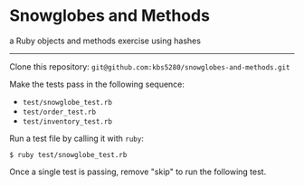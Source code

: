 # Snowglobes and Methods
a Ruby objects and methods exercise using hashes

-----

Clone this repository: `git@github.com:kbs5280/snowglobes-and-methods.git`

Make the tests pass in the following sequence:

* `test/snowglobe_test.rb`
* `test/order_test.rb`
* `test/inventory_test.rb`

Run a test file by calling it with `ruby`:

`$ ruby test/snowglobe_test.rb`

Once a single test is passing, remove "skip" to run the following test.
